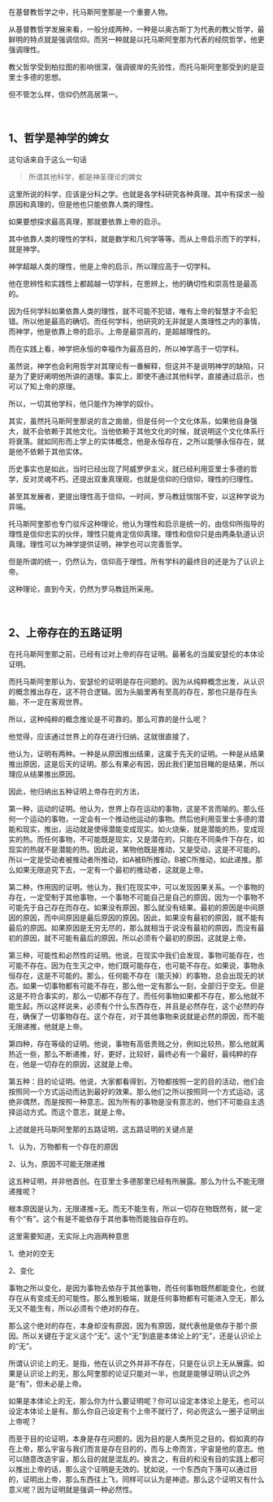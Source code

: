 <p>在基督教哲学之中，托马斯阿奎那是一个重要人物。</p><p>从基督教哲学发展来看，一般分成两种，一种是以奥古斯丁为代表的教父哲学，最鲜明的特点就是强调信仰。而另一种就是以托马斯阿奎那为代表的经院哲学，他更强调理性。</p><p>教父哲学受到柏拉图的影响很深，强调彼岸的先验性，而托马斯阿奎那受到的是亚里士多德的思想。</p><p>但不管怎么样，信仰仍然高居第一。</p><p><br></p><h2>1、哲学是神学的婢女</h2><p>这句话来自于这么一句话</p><blockquote>所谓其他科学，都是神圣理论的婢女</blockquote><p>这里所说的科学，应该是分科之学。也就是各学科研究各种真理。其中有探求一般原因和真理的，但是他也只能依靠人类的理性。</p><p>如果要想探求最高真理，那就要依靠上帝的启示。</p><p>其中依靠人类的理性的学科，就是数学和几何学等等。而从上帝启示而下的学科，就是神学。</p><p>神学超越人类的理性，他是上帝的启示，所以理应高于一切学科。</p><p>他在思辨性和实践性上都超越一切学科，在思辨上，他的确切性和崇高性是最高的。</p><p>因为任何学科如果依靠人类的理性，就不可能不犯错，唯有上帝的智慧才不会犯错。所以他是最高的确切。而任何学科，他研究的无非就是人类理性之内的事情，而神学，他是依靠上帝的启示。上帝是最崇高的，是超越理性的。</p><p>而在实践上看，神学把永恒的幸福作为最高目的，所以神学高于一切学科。</p><p>虽然说，神学也会利用哲学对其理论有一番解释，但这并不是说明神学的缺陷，只是为了更好阐明他所讲的道理。事实上，即使不通过其他科学，直接通过启示，也可以了知上帝的原理。</p><p>所以，一切其他学科，他只能作为神学的奴仆。</p><p>其实，虽然托马斯阿奎那说的言之凿凿，但是任何一个文化体系，如果他自身强大，就不会依赖于其他文化。当他依赖于其他文化的时候，就说明这个文化体系行将衰落。就如同形而上学上的实体概念，他是永恒存在，之所以能够永恒存在，就是他不依赖于其他实体。</p><p>历史事实也是如此，当时已经出现了阿威罗伊主义，就已经利用亚里士多德的哲学，反对灵魂不朽。还提出双重真理观，也就是信仰的归信仰，理性的归理性。</p><p>甚至其发展者，更提出理性高于信仰。一时间，罗马教廷惴惴不安，以这种学说为异端。</p><p>托马斯阿奎那也专门驳斥这种理论，他认为理性和启示是统一的，由信仰所指导的理性是信仰忠实的伙伴，理性只能肯定信仰真理。理性和信仰只是由两条轨道认识真理。理性可以为神学提供证明，神学也可以完善哲学。</p><p>但是所谓的统一，仍然认为，信仰高于理性。所有学科的最终目的还是为了认识上帝。</p><p>这种理论，直到今天，仍然为罗马教廷所采用。</p><p><br></p><h2>2、上帝存在的五路证明</h2><p>在托马斯阿奎那之前，已经有过对上帝的存在证明。最著名的当属安瑟伦的本体论证明。</p><p>而托马斯阿奎那认为，安瑟伦的证明是存在问题的。因为从纯粹概念出发，从认识的概念推出存在，这不符合逻辑。因为头脑里再有至高的存在，那也只是存在头脑，不一定在客观世界。</p><p>所以，这种纯粹的概念推论是不可靠的。那么可靠的是什么呢？</p><p>他觉得，应该通过世界上的存在进行归纳，这就很直接了，</p><p>他认为，证明有两种。一种是从原因推出结果，这属于先天的证明。一种是从结果推出原因，这是后天的证明。那么有果必有因，因此我们更加目睹的是结果，所以理应从结果推出原因。</p><p>因此，他归纳出五种证明上帝存在的方法，</p><p>第一种，运动的证明。他认为，世界上存在运动的事物，这是不言而喻的。那么任何一个运动的事物，一定会有一个推动他运动的事物。然后他利用亚里士多德的潜能和现实，推出，运动就是使得潜能变成现实。如火烧柴，就是潜能的热，变成现实的热。而任何事物，不可能既是现实，又是潜在的，只能在不同条件下存在，如现实的热就不是潜能的热。因此说，某物他既是推动，又是受动，这是不可能的。所以一定是受动者被推动者所推动，如A被B所推动，B被C所推动，如此递推。那么如果无限追究下去，一定有一个最初的推动者，这就是上帝。</p><p>第二种，作用因的证明。他认为，我们在现实中，可以发现因果关系。一个事物的存在，一定受制于其他事物，一个事物不可能自己是自己的原因，因为一个事物不可能先于自己存在而存在。如果没有原因，那么就没有结果。最初的原因是中间原因的原因，而中间原因是最后原因的原因。因此，如果没有最初的原因，就不能有最后的原因。如果原因是无穷无尽的，那么就相当于说没有最初的原因，而没有最初的原因，就不可能有最后的原因，所以必须有个最初的原因，这就是上帝。</p><p>第三种，可能性和必然性的证明。他说，在现实中我们会发现，事物可能存在，也可能不存在。因为在生灭之中，他们既可能存在，也可能不存在。如果说，事物永恒存在，这是不可能的。那么，任何能不存在（能灭掉）的事物，总会出现无的状态。如果一切事物都有可能不存在，那么他一定有那么一刻，全部归于空无。但是这是不符合事实的，那么一切都不存在了。而任何事物如果都不存在，那么他就不能生起，所以这样说来，必须有个什么东西存在，并且是必然存在，这个必然的存在，确保了一切事物存在。这个存在，对于其他事物来说就是必然的原因，而不能无限递推，他就是上帝。</p><p>第四种，存在等级的证明。他说，事物有高低贵贱之分，例如比较热，那么他就离热近一些，那么不断递推，好，更好，比较好，最终必有一个最好，最纯粹的存在，他是一切存在的原因，这就是上帝。</p><p>第五种：目的论证明。他说，大家都看得到，万物都按照一定的目的活动，他们会按照同一个方式运动而达到最好的效果。那么他们之所以按照同一个方式运动，这绝非偶然，而是按照一种意志。因为所有的事物是没有意志的，他们不可能自主选择运动方式。而这个意志，就是上帝。</p><p>上述就是托马斯阿奎那的五路证明，这五路证明的关键点是</p><p>1、认为，万物都有一个存在的原因</p><p>2、认为，原因不可能无限递推</p><p>这五种证明，并非他首创。在亚里士多德那里已经有所展露。那么为什么不能无限递推呢？</p><p>根本原因是认为，无限递推=无。而无不能生有，所以一切存在物既然有，就一定有个“有”。这个有是不能依存于其他事物而能独自存在的。</p><p>这里需要知道，无实际上内涵两种意思</p><p>1、绝对的空无</p><p>2、变化</p><p>事物之所以变化，是因为事物去依存于其他事物，而任何事物既然都能变化，也就存在从有变成无的可能性。那么推到极端，就是任何事物都有可能进入空无，那么无又不能生有，所以必须有个绝对的存在。</p><p>那么这个绝对的存在，本身却没有原因，因为有原因，就代表他是依存于那个原因。所以关键在于定义这个“无”。这个“无”到底是本体论上的“无”，还是认识论上的“无”。</p><p>所谓认识论上的无，是指，他在认识之外并非不存在，只是在认识上无从展露。如果是认识论上的无，那么阿奎那的论证只能对一半，也就是能够证明认识之外是“有”，但未必是上帝。</p><p>如果是本体论上的无，那么你为什么要证明呢？你可以设定本体论上是无，也可以设定本体论上是有。那么你自己设定有个上帝不就行了，何必兜这么一圈子证明出上帝呢？</p><p>而至于目的论证明，本身是存在问题的。因为目的是人类所见之目的。假如真的存在上帝，那么宇宙与我们而言是存在目的的，而与上帝而言，宇宙是他的意志。他可以随意改造宇宙，那么目的就是混乱的。换言之，有目的和没有目的实践上都可以推出上帝的话，那么这个证明是无效的。犹如说，一个东西向下落可以通过目的，证明出上帝，那么东西往上飞，同样可以认为是神迹。那么这个证明又有什么意义呢？因为证明就是强调一种必然性。</p><p></p><p></p>
